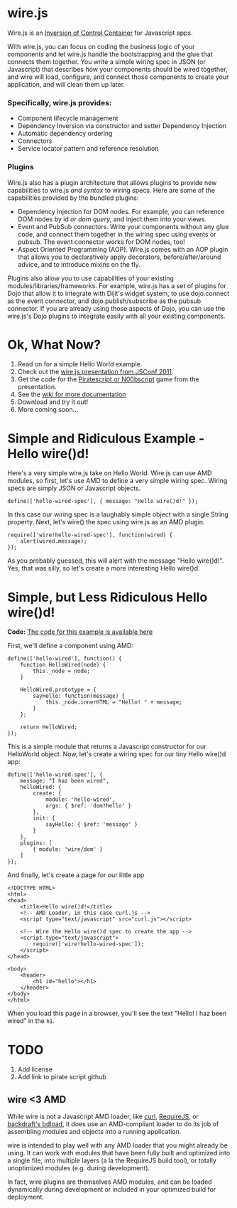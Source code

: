 # wire.js

Wire.js is an [Inversion of Control Container](http://martinfowler.com/articles/injection.html "Inversion of Control Containers and the Dependency Injection pattern") for Javascript apps.

With wire.js, you can focus on coding the business logic of your components and let wire.js handle the bootstrapping and the glue that connects them together.  You write a simple wiring spec in JSON (or Javascript) that describes how your components should be wired together, and wire will load, configure, and connect those components to create your application, and will clean them up later.

### Specifically, wire.js provides:

* Component lifecycle management
* Dependency Inversion via constructor and setter Dependency Injection
* Automatic dependency ordering
* Connectors
* Service locator pattern and reference resolution

### Plugins

Wire.js also has a plugin architecture that allows plugins to provide new capabilities to wire.js *and syntax* to wiring specs.  Here are some of the capabilities provided by the bundled plugins:

* Dependency Injection for DOM nodes.  For example, you can reference DOM nodes by id *or dom query*, and inject them into your views.
* Event and PubSub connectors. Write your components without any glue code, and connect them together in the wiring spec using events or pubsub.  The event connector works for DOM nodes, too!
* Aspect Oriented Programming (AOP).  Wire.js comes with an AOP plugin that allows you to declaratively apply decorators, before/after/around advice, and to introduce mixins on the fly.

Plugins also allow you to use capabilities of your existing modules/libraries/frameworks.  For example, wire.js has a set of plugins for Dojo that allow it to integrate with Dijit's widget system, to use dojo.connect as the event connector, and dojo.publish/subscribe as the pubsub connector.  If you are already using those aspects of Dojo, you can use the wire.js's Dojo plugins to integrate easily with all your existing components.

# Ok, What Now?

1. Read on for a simple Hello World example.
1. Check out the [wire.js presentation from JSConf 2011](http://bit.ly/mkWy1L "wire.js - Javascript IOC Container w/Dependency Injection").
1. Get the code for the [Piratescript or N00bscript](https://github.com/briancavalier/piratescript) game from the presentation.
1. See the [wiki for more documentation](https://github.com/briancavalier/wire/wiki)
1. Download and try it out!
1. More coming soon...

# Simple and Ridiculous Example - Hello wire()d!

Here's a very simple wire.js take on Hello World.  Wire.js can use AMD modules, so first, let's use AMD to define a very simple wiring spec.  Wiring specs are simply JSON or Javascript objects.

	define(['hello-wired-spec'], { message: "Hello wire()d!" });
	
In this case our wiring spec is a laughably simple object with a single String property.  Next, let's wire() the spec using wire.js as an AMD plugin. 
	
	require(['wire!hello-wired-spec'], function(wired) {
		alert(wired.message);
	});
	
As you probably guessed, this will alert with the message "Hello wire()d!".  Yes, that was silly, so let's create a more interesting Hello wire()d.

# Simple, but Less Ridiculous Hello wire()d!

**Code:** [The code for this example is available here](https://github.com/briancavalier/hello-wire.js)

First, we'll define a component using AMD:

	define(['hello-wired'], function() {
		function HelloWired(node) {
			this._node = node;
		}
		
		HelloWired.prototype = {
			sayHello: function(message) {
				this._node.innerHTML = "Hello! " + message;
			}
		};
		
		return HelloWired;
	});
	
This is a simple module that returns a Javascript constructor for our HelloWorld object.  Now, let's create a wiring spec for our tiny Hello wire()d app:

	define(['hello-wired-spec'], {
		message: "I haz been wired",
		helloWired: {
			create: {
				module: 'hello-wired',
				args: { $ref: 'dom!hello' }
			},
			init: {
				sayHello: { $ref: 'message' }
			}
		},
		plugins: [
			{ module: 'wire/dom' }
		]
	});
	
And finally, let's create a page for our little app

	<!DOCTYPE HTML>
	<html>
	<head>
		<title>Hello wire()d!</title>	
		<!-- AMD Loader, in this case curl.js -->
		<script type="text/javascript" src="curl.js"></script>
		
		<!-- Wire the Hello wire()d spec to create the app -->
		<script type="text/javascript">
			require(['wire!hello-wired-spec']);
		</script>
	</head>

	<body>
		<header>
			<h1 id="hello"></h1>
		</header>
	</body>
	</html>

When you load this page in a browser, you'll see the text "Hello! I haz been wired" in the `h1`.

# TODO

1. Add license
1. Add link to pirate script github

## wire <3 AMD

While wire is not a Javascript AMD loader, like [curl](https://github.com/unscriptable/curl), [RequireJS](http://requirejs.org/ "RequireJS"), or [backdraft's bdload](http://bdframework.org/bdLoad/index.html "bdLoad - the backdraft AMD loader - home"), it does use an AMD-compliant loader to do its job of assembling modules and objects into a running application.

wire is intended to play well with any AMD loader that you might already be using.  It can work with modules that have been fully built and optimized into a single file, into multiple layers (a la the RequireJS build tool), or totally unoptimized modules (e.g. during development).

In fact, wire plugins are themselves AMD modules, and can be loaded dynamically during development or included in your optimized build for deployment.